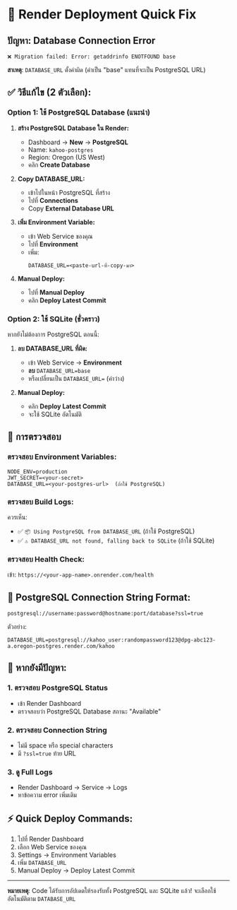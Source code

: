 # 🚨 Render Deployment Quick Fix

## ปัญหา: Database Connection Error
```
❌ Migration failed: Error: getaddrinfo ENOTFOUND base
```

**สาเหตุ**: `DATABASE_URL` ตั้งค่าผิด (ค่าเป็น "base" แทนที่จะเป็น PostgreSQL URL)

## ✅ วิธีแก้ไข (2 ตัวเลือก):

### Option 1: ใช้ PostgreSQL Database (แนะนำ)

1. **สร้าง PostgreSQL Database ใน Render:**
   - Dashboard → **New** → **PostgreSQL**
   - Name: `kahoo-postgres`
   - Region: Oregon (US West)
   - คลิก **Create Database**

2. **Copy DATABASE_URL:**
   - เข้าไปในหน้า PostgreSQL ที่สร้าง
   - ไปที่ **Connections**
   - Copy **External Database URL**

3. **เพิ่ม Environment Variable:**
   - เข้า Web Service ของคุณ
   - ไปที่ **Environment**
   - เพิ่ม: 
     ```
     DATABASE_URL=<paste-url-ที่-copy-มา>
     ```

4. **Manual Deploy:**
   - ไปที่ **Manual Deploy**
   - คลิก **Deploy Latest Commit**

### Option 2: ใช้ SQLite (ชั่วคราว)

หากยังไม่ต้องการ PostgreSQL ตอนนี้:

1. **ลบ DATABASE_URL ที่ผิด:**
   - เข้า Web Service → **Environment**
   - **ลบ** `DATABASE_URL=base`
   - หรือเปลี่ยนเป็น `DATABASE_URL=` (ค่าว่าง)

2. **Manual Deploy:**
   - คลิก **Deploy Latest Commit**
   - จะใช้ SQLite อัตโนมัติ

## 🔧 การตรวจสอบ

### ตรวจสอบ Environment Variables:
```
NODE_ENV=production
JWT_SECRET=<your-secret>
DATABASE_URL=<your-postgres-url>  (ถ้าใช้ PostgreSQL)
```

### ตรวจสอบ Build Logs:
ควรเห็น:
- ✅ `📦 Using PostgreSQL from DATABASE_URL` (ถ้าใช้ PostgreSQL)
- ✅ `⚠️ DATABASE_URL not found, falling back to SQLite` (ถ้าใช้ SQLite)

### ตรวจสอบ Health Check:
เข้า: `https://<your-app-name>.onrender.com/health`

## 🎯 PostgreSQL Connection String Format:
```
postgresql://username:password@hostname:port/database?ssl=true
```

ตัวอย่าง:
```
DATABASE_URL=postgresql://kahoo_user:randompassword123@dpg-abc123-a.oregon-postgres.render.com/kahoo
```

## 🐛 หากยังมีปัญหา:

### 1. ตรวจสอบ PostgreSQL Status
- เข้า Render Dashboard
- ตรวจสอบว่า PostgreSQL Database สถานะ "Available"

### 2. ตรวจสอบ Connection String
- ไม่มี space หรือ special characters
- มี `?ssl=true` ท้าย URL

### 3. ดู Full Logs
- Render Dashboard → Service → Logs
- หาข้อความ error เพิ่มเติม

## ⚡ Quick Deploy Commands:
1. ไปที่ Render Dashboard
2. เลือก Web Service ของคุณ  
3. Settings → Environment Variables
4. เพิ่ม `DATABASE_URL`
5. Manual Deploy → Deploy Latest Commit

---

**หมายเหตุ**: Code ได้รับการอัปเดตให้รองรับทั้ง PostgreSQL และ SQLite แล้ว! จะเลือกใช้อัตโนมัติตาม `DATABASE_URL`